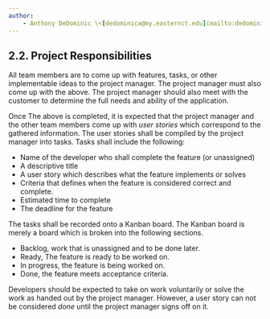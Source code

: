 ```yaml
---
author:
	- Anthony DeDominic \<[dedominica@my.easternct.edu](mailto:dedominica@my.easternct.edu)\>
---
```


2.2. Project Responsibilities
----------------------------

All team members are to come up with features, tasks, or other implementable ideas to the project manager.
The project manager must also come up with the above.
The project manager should also meet with the customer to determine the full needs and ability of the application.

Once The above is completed, it is expected that the project manager and the other team members come up with *user stories* which correspond to the gathered information.
The user stories shall be compiled by the project manager into tasks.
Tasks shall include the following:

  * Name of the developer who shall complete the feature (or unassigned)
  * A descriptive title
  * A user story which describes what the feature implements or solves
  * Criteria that defines when the feature is considered correct and complete.
  * Estimated time to complete
  * The deadline for the feature

The tasks shall be recorded onto a Kanban board.
The Kanban board is merely a board which is broken into the following sections.

  * Backlog, work that is unassigned and to be done later.
  * Ready, The feature is ready to be worked on.
  * In progress, the feature is being worked on.
  * Done, the feature meets acceptance criteria.

Developers should be expected to take on work voluntarily or solve the work as handed out by the project manager.
However, a user story can not be considered *done* until the project manager signs off on it.

